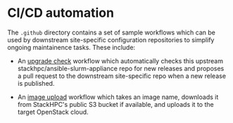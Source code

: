 # CI/CD automation

The `.github` directory contains a set of sample workflows which can be used by downstream site-specific configuration repositories to simplify ongoing maintainence tasks. These include:

- An [upgrade check](.github/workflows/upgrade-check.yml.sample) workflow which automatically checks this upstream stackhpc/ansible-slurm-appliance repo for new releases and proposes a pull request to the downstream site-specific repo when a new release is published.

- An [image upload](.github/workflows/upload-s3-image.yml.sample) workflow which takes an image name, downloads it from StackHPC's public S3 bucket if available, and uploads it to the target OpenStack cloud.

